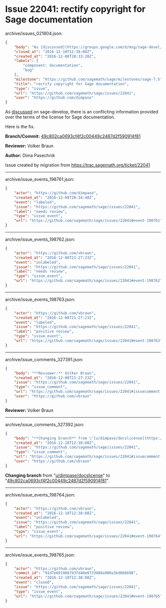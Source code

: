 # Issue 22041: rectify copyright for Sage documentation

archive/issues_021804.json:
```json
{
    "body": "As [discussed](https://groups.google.com/d/msg/sage-devel/78zfWLa1ohE/8LEH6bv5BwAJ) on sage-develop, there is an conflicting information provided over the terms of the license for Sage documentation.\n\nHere is the fix.\n\n**Branch/Commit:** [49c802ca0693cf4f2c00449c2487d2f590914f81](https://github.com/sagemath/sagetrac-mirror/commit/49c802ca0693cf4f2c00449c2487d2f590914f81)\n\n**Reviewer:** Volker Braun\n\n**Author:** Dima Pasechnik\n\nIssue created by migration from https://trac.sagemath.org/ticket/22041\n\n",
    "closed_at": "2016-12-10T12:38:08Z",
    "created_at": "2016-12-08T20:33:20Z",
    "labels": [
        "component: documentation",
        "bug"
    ],
    "milestone": "https://github.com/sagemath/sage/milestones/sage-7.5",
    "title": "rectify copyright for Sage documentation",
    "type": "issue",
    "url": "https://github.com/sagemath/sage/issues/22041",
    "user": "https://github.com/dimpase"
}
```
As [discussed](https://groups.google.com/d/msg/sage-devel/78zfWLa1ohE/8LEH6bv5BwAJ) on sage-develop, there is an conflicting information provided over the terms of the license for Sage documentation.

Here is the fix.

**Branch/Commit:** [49c802ca0693cf4f2c00449c2487d2f590914f81](https://github.com/sagemath/sagetrac-mirror/commit/49c802ca0693cf4f2c00449c2487d2f590914f81)

**Reviewer:** Volker Braun

**Author:** Dima Pasechnik

Issue created by migration from https://trac.sagemath.org/ticket/22041





---

archive/issue_events_198761.json:
```json
{
    "actor": "https://github.com/dimpase",
    "created_at": "2016-12-08T20:34:40Z",
    "event": "labeled",
    "issue": "https://github.com/sagemath/sage/issues/22041",
    "label": "needs review",
    "type": "issue_event",
    "url": "https://github.com/sagemath/sage/issues/22041#event-198761"
}
```



---

archive/issue_events_198762.json:
```json
{
    "actor": "https://github.com/vbraun",
    "created_at": "2016-12-08T21:27:23Z",
    "event": "unlabeled",
    "issue": "https://github.com/sagemath/sage/issues/22041",
    "label": "needs review",
    "type": "issue_event",
    "url": "https://github.com/sagemath/sage/issues/22041#event-198762"
}
```



---

archive/issue_events_198763.json:
```json
{
    "actor": "https://github.com/vbraun",
    "created_at": "2016-12-08T21:27:23Z",
    "event": "labeled",
    "issue": "https://github.com/sagemath/sage/issues/22041",
    "label": "positive review",
    "type": "issue_event",
    "url": "https://github.com/sagemath/sage/issues/22041#event-198763"
}
```



---

archive/issue_comments_327391.json:
```json
{
    "body": "**Reviewer:** Volker Braun",
    "created_at": "2016-12-08T21:27:23Z",
    "issue": "https://github.com/sagemath/sage/issues/22041",
    "type": "issue_comment",
    "url": "https://github.com/sagemath/sage/issues/22041#issuecomment-327391",
    "user": "https://github.com/vbraun"
}
```

**Reviewer:** Volker Braun



---

archive/issue_comments_327392.json:
```json
{
    "body": "**Changing branch** from \"[u/dimpase/docslicense](https://github.com/sagemath/sagetrac-mirror/tree/u/dimpase/docslicense)\" to \"[49c802ca0693cf4f2c00449c2487d2f590914f81](https://github.com/sagemath/sagetrac-mirror/commit/49c802ca0693cf4f2c00449c2487d2f590914f81)\".",
    "created_at": "2016-12-10T12:38:08Z",
    "issue": "https://github.com/sagemath/sage/issues/22041",
    "type": "issue_comment",
    "url": "https://github.com/sagemath/sage/issues/22041#issuecomment-327392",
    "user": "https://github.com/vbraun"
}
```

**Changing branch** from "[u/dimpase/docslicense](https://github.com/sagemath/sagetrac-mirror/tree/u/dimpase/docslicense)" to "[49c802ca0693cf4f2c00449c2487d2f590914f81](https://github.com/sagemath/sagetrac-mirror/commit/49c802ca0693cf4f2c00449c2487d2f590914f81)".



---

archive/issue_events_198764.json:
```json
{
    "actor": "https://github.com/vbraun",
    "created_at": "2016-12-10T12:38:08Z",
    "event": "unlabeled",
    "issue": "https://github.com/sagemath/sage/issues/22041",
    "label": "positive review",
    "type": "issue_event",
    "url": "https://github.com/sagemath/sage/issues/22041#event-198764"
}
```



---

archive/issue_events_198765.json:
```json
{
    "actor": "https://github.com/vbraun",
    "commit_id": "91d7e691988793fd40e0733988a900a3bd8b6698",
    "created_at": "2016-12-10T12:38:08Z",
    "event": "closed",
    "issue": "https://github.com/sagemath/sage/issues/22041",
    "type": "issue_event",
    "url": "https://github.com/sagemath/sage/issues/22041#event-198765"
}
```
